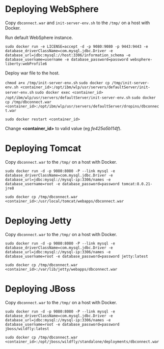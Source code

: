 Deploying WebSphere
===
Copy `dbconnect.war` and `init-server-env.sh` to the `/tmp/` on a host with Docker.

Run default WebSphere instance.

`sudo docker run -e LICENSE=accept -d -p 9080:9080 -p 9443:9443
-e database_driverClassName=com.mysql.jdbc.Driver
-e database_url=jdbc:mysql://host:3306/information_schema
-e database_username=username
-e database_password=password
 websphere-liberty:webProfile6
`

Deploy war file to the host.

`chmod a+x /tmp/init-server-env.sh`
`sudo docker cp /tmp/init-server-env.sh <container_id>:/opt/ibm/wlp/usr/servers/defaultServer/init-server-env.sh`
`sudo docker exec <container_id> /opt/ibm/wlp/usr/servers/defaultServer/init-server-env.sh`
`sudo docker cp /tmp/dbconnect.war <container_id>:/opt/ibm/wlp/usr/servers/defaultServer/dropins/dbconnect.war`

`sudo docker restart <container_id>`

Change **<container_id>** to valid value (eg *fe425a5b114f*).


Deploying Tomcat
===
Copy `dbconnect.war` to the `/tmp/` on a host with Docker.

`sudo docker run -d -p 9080:8080 -P --link mysql
-e database_driverClassName=com.mysql.jdbc.Driver
-e database_url=jdbc:mysql://mysql-ip:3306/names
-e database_username=root
-e database_password=password tomcat:8.0.21-jre8`

`sudo docker cp /tmp/dbconnect.war <container_id>:/usr/local/tomcat/webapps/dbconnect.war`


Deploying Jetty
===
Copy `dbconnect.war` to the `/tmp/` on a host with Docker.

`sudo docker run -d -p 9080:8080 -P --link mysql
-e database_driverClassName=com.mysql.jdbc.Driver
-e database_url=jdbc:mysql://mysql-ip:3306/names
-e database_username=root
-e database_password=password jetty:latest`

`sudo docker cp /tmp/dbconnect.war <container_id>:/var/lib/jetty/webapps/dbconnect.war`


Deploying JBoss
===
Copy `dbconnect.war` to the `/tmp/` on a host with Docker.

`sudo docker run -d -p 9080:8080 -P --link mysql
-e database_driverClassName=com.mysql.jdbc.Driver
-e database_url=jdbc:mysql://mysql-ip:3306/names
-e database_username=root
-e database_password=password jboss/wildfly:latest`

`sudo docker cp /tmp/dbconnect.war <container_id>:/opt/jboss/wildfly/standalone/deployments/dbconnect.war`

